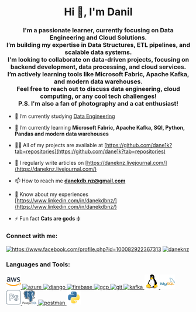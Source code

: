 <h1 align="center">Hi 👋, I'm Danil</h1>
<h3 align="center">I'm a passionate learner, currently focusing on Data Engineering and Cloud Solutions.<br> I’m building my expertise in Data Structures, ETL pipelines, and scalable data systems.<br> I'm looking to collaborate on data-driven projects, focusing on backend development, data processing, and cloud services.<br> I’m actively learning tools like Microsoft Fabric, Apache Kafka, and modern data warehouses.<br> Feel free to reach out to discuss data engineering, cloud computing, or any cool tech challenges!<br> P.S. I'm also a fan of photography and a cat enthusiast!</h3>

- 🔭 I’m currently studying [Data Engineering](www.aut.ac.nz)

- 🌱 I’m currently learning **Microsoft Fabric, Apache Kafka, SQl, Python, Pandas and modern data warehouses**

- 👨‍💻 All of my projects are available at [https://github.com/dane1k?tab=repositories](https://github.com/dane1k?tab=repositories)

- 📝 I regularly write articles on [https://daneknz.livejournal.com/](https://daneknz.livejournal.com/)

- 📫 How to reach me **danekdb.nz@gmail.com**

- 📄 Know about my experiences [https://www.linkedin.com/in/danekdbnz/](https://www.linkedin.com/in/danekdbnz/)

- ⚡ Fun fact **Cats are gods :)**

<h3 align="left">Connect with me:</h3>
<p align="left">
<a href="https://www.facebook.com/profile.php?id=100082922367313" target="blank"><img align="center" src="https://raw.githubusercontent.com/rahuldkjain/github-profile-readme-generator/master/src/images/icons/Social/facebook.svg" alt="https://www.facebook.com/profile.php?id=100082922367313" height="30" width="40" /></a>
<a href="https://instagram.com/daneknz" target="blank"><img align="center" src="https://raw.githubusercontent.com/rahuldkjain/github-profile-readme-generator/master/src/images/icons/Social/instagram.svg" alt="daneknz" height="30" width="40" /></a>
</p>

<h3 align="left">Languages and Tools:</h3>
<p align="left"> <a href="https://aws.amazon.com" target="_blank" rel="noreferrer"> <img src="https://raw.githubusercontent.com/devicons/devicon/master/icons/amazonwebservices/amazonwebservices-original-wordmark.svg" alt="aws" width="40" height="40"/> </a> <a href="https://azure.microsoft.com/en-in/" target="_blank" rel="noreferrer"> <img src="https://www.vectorlogo.zone/logos/microsoft_azure/microsoft_azure-icon.svg" alt="azure" width="40" height="40"/> </a> <a href="https://www.djangoproject.com/" target="_blank" rel="noreferrer"> <img src="https://cdn.worldvectorlogo.com/logos/django.svg" alt="django" width="40" height="40"/> </a> <a href="https://firebase.google.com/" target="_blank" rel="noreferrer"> <img src="https://www.vectorlogo.zone/logos/firebase/firebase-icon.svg" alt="firebase" width="40" height="40"/> </a> <a href="https://cloud.google.com" target="_blank" rel="noreferrer"> <img src="https://www.vectorlogo.zone/logos/google_cloud/google_cloud-icon.svg" alt="gcp" width="40" height="40"/> </a> <a href="https://git-scm.com/" target="_blank" rel="noreferrer"> <img src="https://www.vectorlogo.zone/logos/git-scm/git-scm-icon.svg" alt="git" width="40" height="40"/> </a> <a href="https://kafka.apache.org/" target="_blank" rel="noreferrer"> <img src="https://www.vectorlogo.zone/logos/apache_kafka/apache_kafka-icon.svg" alt="kafka" width="40" height="40"/> </a> <a href="https://www.linux.org/" target="_blank" rel="noreferrer"> <img src="https://raw.githubusercontent.com/devicons/devicon/master/icons/linux/linux-original.svg" alt="linux" width="40" height="40"/> </a> <a href="https://www.mysql.com/" target="_blank" rel="noreferrer"> <img src="https://raw.githubusercontent.com/devicons/devicon/master/icons/mysql/mysql-original-wordmark.svg" alt="mysql" width="40" height="40"/> </a> <a href="https://www.photoshop.com/en" target="_blank" rel="noreferrer"> <img src="https://raw.githubusercontent.com/devicons/devicon/master/icons/photoshop/photoshop-line.svg" alt="photoshop" width="40" height="40"/> </a> <a href="https://www.postgresql.org" target="_blank" rel="noreferrer"> <img src="https://raw.githubusercontent.com/devicons/devicon/master/icons/postgresql/postgresql-original-wordmark.svg" alt="postgresql" width="40" height="40"/> </a> <a href="https://postman.com" target="_blank" rel="noreferrer"> <img src="https://www.vectorlogo.zone/logos/getpostman/getpostman-icon.svg" alt="postman" width="40" height="40"/> </a> <a href="https://www.python.org" target="_blank" rel="noreferrer"> <img src="https://raw.githubusercontent.com/devicons/devicon/master/icons/python/python-original.svg" alt="python" width="40" height="40"/> </a> </p>

